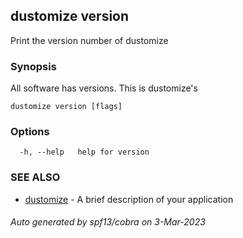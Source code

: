 ## dustomize version

Print the version number of dustomize

### Synopsis

All software has versions. This is dustomize's

```
dustomize version [flags]
```

### Options

```
  -h, --help   help for version
```

### SEE ALSO

* [dustomize](dustomize.md)	 - A brief description of your application

###### Auto generated by spf13/cobra on 3-Mar-2023
